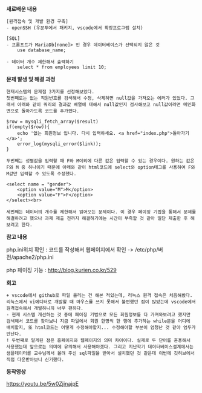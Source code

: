 **새로배운 내용**

    [원격접속 및 개발 환경 구축]
    - openSSH (우분투에서 패키지, vscode에서 확장프로그램 설치)
    
    [SQL]
    - 프롬프트가 MariaDb[none]> 인 경우 데이터베이스가 선택되지 않은 것
        use database_name;

    - 데이터 개수 제한해서 출력하기
        select * from employees limit 10;

**문제 발생 및 해결 과정**

    현재시스템의 문제점 3가지를 선정해보았다. 
    첫번째로는 없는 직원번호를 검색해서 수정, 삭제하면 null값을 가져오는 에러가 있었다. 그래서 아래와 같이 쿼리의 결과값 배열에 대해서 null값인지 검사해보고 null값이라면 메인화면으로 돌아가도록 코드를 추가했다.

    $row = mysqli_fetch_array($result)
    if(empty($row)){
        echo '없는 회원정보 입니다. 다시 입력하세요. <a href="index.php">돌아가기</a>';
        error_log(mysqli_error($link));
    }
    
    두번째는 성별값을 입력할 때 F와 M이외에 다른 값은 입력할 수 있는 경우이다. 원하는 값은 F와 M 중 하나이기 때문에 아래와 같이 html코드에 select와 option태그를 사용하여 F와 M값만 입력할 수 있도록 수정했다.
    
    <select name = "gender">
        <option value="M">M</option>
        <option value="F">F</option>
    </select><br>

    세번째는 데이터의 개수를 제한해서 읽어오는 문제이다. 이 경우 페이징 기법을 통해서 문제를 해결하려고 했으나 과제 제출 전까지 해결하기에는 시간이 부족할 것 같아 일단 제출한 후 해보려고 한다.

**참고 내용** 

php.ini위치 확인 : <?php phpinfo() ?>코드를 작성해서 웹페이지에서 확인 -> /etc/php/버전/apache2/php.ini

php 페이징 기능 : <http://blog.kurien.co.kr/529>

**회고** 

    + vscode에서 github로 파일 올리는 건 해본 적있는데, 리눅스 원격 접속은 처음해봤다. 리눅스에서 vi에디터로 개발할 때 마우스를 쓰지 못해서 불편했던 점이 많았는데 vscode에서 원격접속해서 개발하니까 너무 편하다.
    - 현재 시스템 개선하는 것 중에 페이징 기법으로 모든 회원정보를 다 가져와보려고 했지만 검색해서 코드를 찾아보니 지금 파일에서 회원 한명씩 한 행에 추가하는 while문을 어디에 배치할지, 또 html코드는 어떻게 수정해야할지... 수정해야할 부분이 엄청난 것 같아 엄두가 안난다.
    ! 두번째로 알게된 점은 홈페이지와 웹페이지의 의미 차이이다. 실제로 두 단어를 혼용해서 사용했는데 앞으로는 의미에 유의해서 사용해야겠다. 그리고 지난학기 데이터베이스설계에서는 샘플데이터를 교수님께서 올려 주신 sql파일을 받아서 설치했던 것 같은데 이번에 깃허브에서 직접 다운받아보니 신기했다. 

**동작영상**

<https://youtu.be/5w0ZjinajpE>
